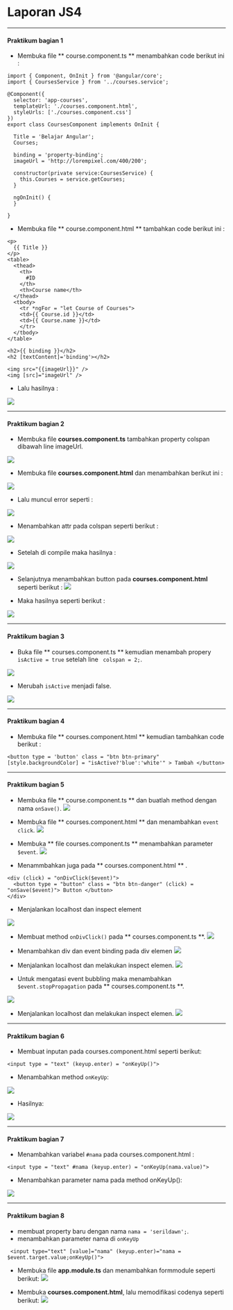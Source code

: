 # Laporan JS4
---
#### Praktikum bagian 1
- Membuka file ** course.component.ts ** menambahkan code berikut ini :

```
import { Component, OnInit } from '@angular/core';
import { CoursesService } from '../courses.service';

@Component({
  selector: 'app-courses',
  templateUrl: './courses.component.html',
  styleUrls: ['./courses.component.css']
})
export class CoursesComponent implements OnInit {

  Title = 'Belajar Angular';
  Courses;

  binding = 'property-binding';
  imageUrl = 'http://lorempixel.com/400/200';

  constructor(private service:CoursesService) { 
    this.Courses = service.getCourses;
  }

  ngOnInit() {
  }

}

```

- Membuka file ** course.component.html ** tambahkan code berikut ini :
```
<p>
  {{ Title }}
</p>
<table>
  <thead>
    <th>
      #ID
    </th>
    <th>Course name</th>
  </thead>
  <tbody>
    <tr *ngFor = "let Course of Courses">
    <td>{{ Course.id }}</td>
    <td>{{ Course.name }}</td>
    </tr>
  </tbody>
</table>

<h2>{{ binding }}</h2>
<h2 [textContent]='binding'></h2>

<img src="{{imageUrl}}" />
<img [src]="imageUrl" />

```

- Lalu hasilnya :

![](image/chapter1/j4soal1.png)

---
#### Praktikum bagian 2
- Membuka file **courses.component.ts** tambahkan property colspan dibawah line imageUrl.

![](image/chapter1/p2.1.png)

- Membuka file **courses.component.html** dan menambahkan berikut ini :

![](image/chapter1/p2.2.png)

- Lalu muncul error seperti :

![](image/chapter1/error.png)

- Menambahkan attr pada colspan seperti berikut :

![](image/chapter1/p2.4.png)

- Setelah di compile maka hasilnya : 

![](image/chapter1/j4soal2.png)

- Selanjutnya menambahkan button pada **courses.component.html** seperti berikut :
![](image/chapter1/p2.6.png)

- Maka hasilnya seperti berikut :

![](image/chapter1/j4soal3.png)

---
#### Praktikum bagian 3
- Buka file ** courses.component.ts ** kemudian menambah propery ` isActive = true ` setelah line ` colspan = 2;`.

 ![](image/chapter1/p3.1.png)

- Merubah ` isActive ` menjadi false.

 ![](image/chapter1/p3.3.png)

---
#### Praktikum bagian 4
- Membuka file ** courses.component.html ** kemudian tambahkan code berikut :

```
<button type = 'button' class = "btn btn-primary" [style.backgroundColor] = "isActive?'blue':'white'" > Tambah </button>

```

---
#### Praktikum bagian 5
- Membuka file ** course.component.ts ** dan buatlah method dengan nama ` onSave() `.
 ![](image/chapter1/p5.1.png)

- Membuka file ** courses.component.html ** dan menambahkan ` event click `.
 ![](image/chapter1/p5.2.png)

- Membuka ** file courses.component.ts **  menambahkan parameter ` $event `.
 ![](image/chapter1/p5.4.png)

- Menammbahkan juga pada ** courses.component.html ** .
```
<div (click) = "onDivClick($event)">
  <button type = "button" class = "btn btn-danger" (click) = "onSave($event)"> Button </button>
</div>
```

- Menjalankan localhost dan inspect element

 ![](image/chapter1/j4soal5.png)

- Membuat method ` onDivClick() ` pada ** courses.component.ts **.
 ![](image/chapter1/p5.7.png)

- Menambahkan div dan event binding pada div elemen
 ![](image/chapter1/p5.8.png)

- Menjalankan localhost dan melakukan inspect elemen.
 ![](image/chapter1/j4soal6.png)

- Untuk mengatasi event bubbling maka menambahkan ` $event.stopPropagation ` pada ** courses.component.ts **.

 ![](image/chapter1/p5.10.png)

- Menjalankan localhost dan melakukan inspect elemen. 
  ![](image/chapter1/j4soal7.png) 

---
#### Praktikum bagian 6

- Membuat inputan pada courses.component.html seperti berikut:
```
<input type = "text" (keyup.enter) = "onKeyUp()">

```
- Menambahkan method `onKeyUp`:

 ![](image/chapter1/p6.png)




- Hasilnya:

 ![](image/chapter1/p6a.png) 

---
#### Praktikum bagian 7
- Menambahkan variabel `#nama` pada courses.component.html :
```
<input type = "text" #nama (keyup.enter) = "onKeyUp(nama.value)">

```

- Menambahkan parameter nama pada method onKeyUp():

![](image/chapter1/p7.png) 
 

---
#### Praktikum bagian 8
- membuat property baru dengan nama ` nama = 'serildawn'; `.
- menambahkan parameter nama di `onKeyUp` 
```
 <input type="text" [value]="nama" (keyup.enter)="nama = $event.target.value;onKeyUp()"> 

```

- Membuka file **app.module.ts** dan menambahkan formmodule seperti berikut:
 ![](image/chapter1/p8.png)

- Membuka **courses.component.html**, lalu memodifikasi codenya seperti berikut:
 ![](image/chapter1/p8a.png)


